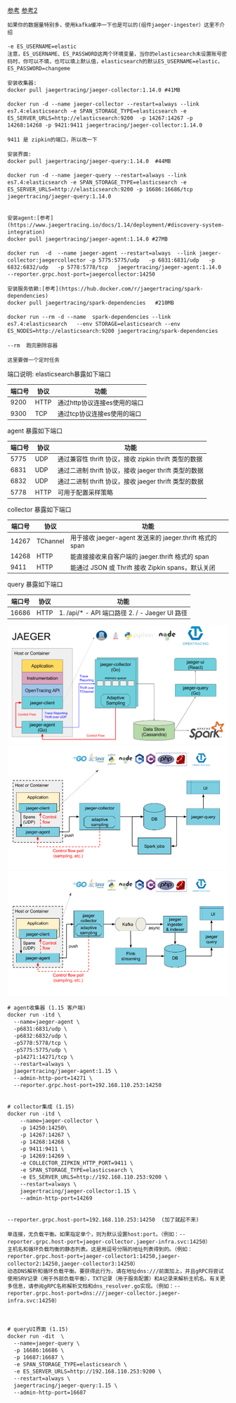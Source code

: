 
[参考](https://www.jaegertracing.io/docs/1.14/deployment/)
[参考2](https://my.oschina.net/u/2548090/blog/1821372)


```
如果你的数据量特别多，使用kafka缓冲一下也是可以的(组件jaeger-ingester）这里不介绍

-e ES_USERNAME=elastic
注意，ES_USERNAME、ES_PASSWORD这两个环境变量，当你的elasticsearch未设置账号密码时，你可以不填，也可以填上默认值，elasticsearch的默认ES_USERNAME=elastic，ES_PASSWORD=changeme

安装收集器:
docker pull jaegertracing/jaeger-collector:1.14.0 #41MB

docker run -d --name jaeger-collector --restart=always --link es7.4:elasticsearch -e SPAN_STORAGE_TYPE=elasticsearch -e ES_SERVER_URLS=http://elasticsearch:9200  -p 14267:14267 -p 14268:14268 -p 9421:9411 jaegertracing/jaeger-collector:1.14.0

9411 是 zipkin的端口，所以改一下

安装界面:
docker pull jaegertracing/jaeger-query:1.14.0  #44MB

docker run -d --name jaeger-query --restart=always --link es7.4:elasticsearch -e SPAN_STORAGE_TYPE=elasticsearch -e ES_SERVER_URLS=http://elasticsearch:9200 -p 16686:16686/tcp jaegertracing/jaeger-query:1.14.0


安装agent:[参考](https://www.jaegertracing.io/docs/1.14/deployment/#discovery-system-integration)
docker pull jaegertracing/jaeger-agent:1.14.0 #27MB

docker run  -d  --name jaeger-agent --restart=always  --link jaeger-collector:jaegercollector -p 5775:5775/udp   -p 6831:6831/udp   -p 6832:6832/udp   -p 5778:5778/tcp   jaegertracing/jaeger-agent:1.14.0   --reporter.grpc.host-port=jaegercollector:14250

安装服务依赖:[参考](https://hub.docker.com/r/jaegertracing/spark-dependencies)
docker pull jaegertracing/spark-dependencies   #210MB

docker run --rm -d --name  spark-dependencies --link es7.4:elasticsearch   --env STORAGE=elasticsearch --env ES_NODES=http://elasticsearch:9200 jaegertracing/spark-dependencies

--rm  跑完删除容器

这里要做一个定时任务
```

端口说明:
elasticsearch暴露如下端口

端口号 |	协议 |	功能
-|-|-
9200 | HTTP |	通过http协议连接es使用的端口
9300 | TCP |	通过tcp协议连接es使用的端口
 

agent 暴露如下端口

端口号 | 协议 |	功能
-|-|-
5775 | UDP |	通过兼容性 thrift 协议，接收 zipkin thrift 类型的数据
6831 | UDP |	通过二进制 thrift 协议，接收 jaeger thrift 类型的数据
6832 | UDP |	通过二进制 thrift 协议，接收 jaeger thrift 类型的数据
5778 | HTTP |	可用于配置采样策略
collector 暴露如下端口

端口号	| 协议	| 功能
-|-|-
14267 |	TChannel |	用于接收 jaeger-agent 发送来的 jaeger.thrift 格式的 span
14268 |	HTTP |	能直接接收来自客户端的 jaeger.thrift 格式的 span
9411 |	HTTP |	能通过 JSON 或 Thrift 接收 Zipkin spans，默认关闭
query 暴露如下端口

端口号|	协议|	功能
-|-|-
16686| HTTP |	1. /api/* - API 端口路径 2. / - Jaeger UI 路径

![jaeger](../img/jaeger-architecture.png)
![jaeger](../img/jaeger-architecture-v1.png)
![jaeger](../img/jaeger-architecture-v2.png)


```
# agent收集器 (1.15 客户端)
docker run -itd \
  --name=jaeger-agent \
  -p6831:6831/udp \
  -p6832:6832/udp \
  -p5778:5778/tcp \
  -p5775:5775/udp \
  -p14271:14271/tcp \
  --restart=always \
  jaegertracing/jaeger-agent:1.15 \
  --admin-http-port=14271 \
  --reporter.grpc.host-port=192.168.110.253:14250


# collector集成 (1.15)
docker run -itd \
    --name=jaeger-collector \
    -p 14250:14250\
    -p 14267:14267 \
    -p 14268:14268 \
    -p 9411:9411 \
	-p 14269:14269 \
    -e COLLECTOR_ZIPKIN_HTTP_PORT=9411 \
    -e SPAN_STORAGE_TYPE=elasticsearch \
    -e ES_SERVER_URLS=http://192.168.110.253:9200 \
    --restart=always \
    jaegertracing/jaeger-collector:1.15 \
	--admin-http-port=14269 
	
	
--reporter.grpc.host-port=192.168.110.253:14250  (加了就起不来)

单连接，无负载平衡。如果指定单个，则为默认设置host:port。（例如：--reporter.grpc.host-port=jaeger-collector.jaeger-infra.svc:14250）
主机名和循环负载均衡的静态列表。这是用逗号分隔的地址列表得到的。（例如：reporter.grpc.host-port=jaeger-collector1:14250,jaeger-collector2:14250,jaeger-collector3:14250）
动态DNS解析和循环负载平衡。要获得此行为，请在地址dns:///前面加上，并且gRPC将尝试使用SRV记录（用于外部负载平衡），TXT记录（用于服务配置）和A记录来解析主机名。有关更多信息，请参阅gRPC名称解析文档和dns_resolver.go实现。（例如：--reporter.grpc.host-port=dns:///jaeger-collector.jaeger-infra.svc:14250）



# queryUI界面 (1.15)
docker run -dit  \
  --name=jaeger-query \
  -p 16686:16686 \
  -p 16687:16687 \
  -e SPAN_STORAGE_TYPE=elasticsearch \
  -e ES_SERVER_URLS=http://192.168.110.253:9200 \
  --restart=always \
  jaegertracing/jaeger-query:1.15 \
  --admin-http-port=16687
```